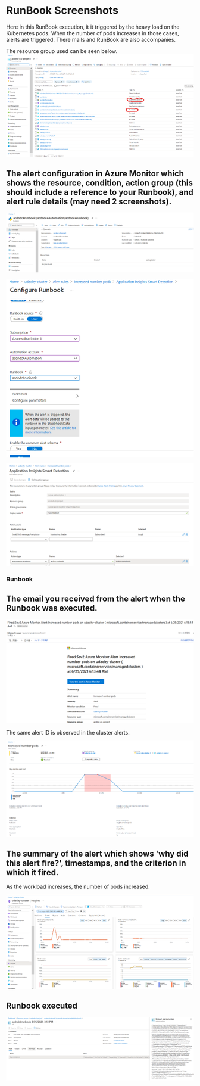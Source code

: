 # RunBook Screenshots

Here in this RunBook execution, it it triggered by the heavy load on the Kubernetes pods.
When the number of pods increases in those cases, alerts are triggered.
There mails and RunBook are also accompanies.

The resource group used can be seen below.
![](screenshots_see_readme_/2021-06-25-17-08-29.png)

## The alert configuration in Azure Monitor which shows the resource, condition, action group (this should include a reference to your Runbook), and alert rule details (may need 2 screenshots).


![](screenshots_see_readme_/2021-06-25-15-01-23.png)


![](screenshots_see_readme_/2021-06-25-15-04-53.png)



![](screenshots_see_readme_/2021-06-25-15-05-55.png)

### Runbook


## The email you received from the alert when the Runbook was executed.

![](screenshots_see_readme_/2021-06-25-20-53-10.png)

The same alert ID is observed in the cluster alerts.

![](screenshots_see_readme_/2021-06-25-20-56-03.png)

## The summary of the alert which shows 'why did this alert fire?', timestamps, and the criterion in which it fired.

As the workload increases, the number of pods increased.

![](screenshots_see_readme_/2021-06-25-21-19-06.png)

## Runbook executed

![](screenshots_see_readme_/2021-06-25-21-20-21.png)
